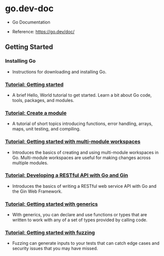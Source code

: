 # go.dev-doc

- Go Documentation

- Reference: https://go.dev/doc/

## Getting Started

### Installing Go

- Instructions for downloading and installing Go.

### [Tutorial: Getting started](https://github.com/thanhlt-1007/go.dev-doc-tutorial-getting-started)

- A brief Hello, World tutorial to get started. Learn a bit about Go code, tools, packages, and modules.

### [Tutorial: Create a module](https://github.com/thanhlt-1007/go.dev-doc-tutorial-create-module)

- A tutorial of short topics introducing functions, error handling, arrays, maps, unit testing, and compiling.

### [Tutorial: Getting started with multi-module workspaces](https://github.com/thanhlt-1007/go.dev-doc-tutorial-workspaces)

- Introduces the basics of creating and using multi-module workspaces in Go. Multi-module workspaces are useful for making changes across multiple modules.

### [Tutorial: Developing a RESTful API with Go and Gin](https://github.com/thanhlt-1007/go.dev-doc-tutorial-web-service-gin)

- Introduces the basics of writing a RESTful web service API with Go and the Gin Web Framework.

### [Tutorial: Getting started with generics](https://github.com/thanhlt-1007/go.dev-doc-tutorial-generics)

- With generics, you can declare and use functions or types that are written to work with any of a set of types provided by calling code.

### [Tutorial: Getting started with fuzzing](https://github.com/thanhlt-1007/go.dev-doc-tutorial-fuzz)

- Fuzzing can generate inputs to your tests that can catch edge cases and security issues that you may have missed.
